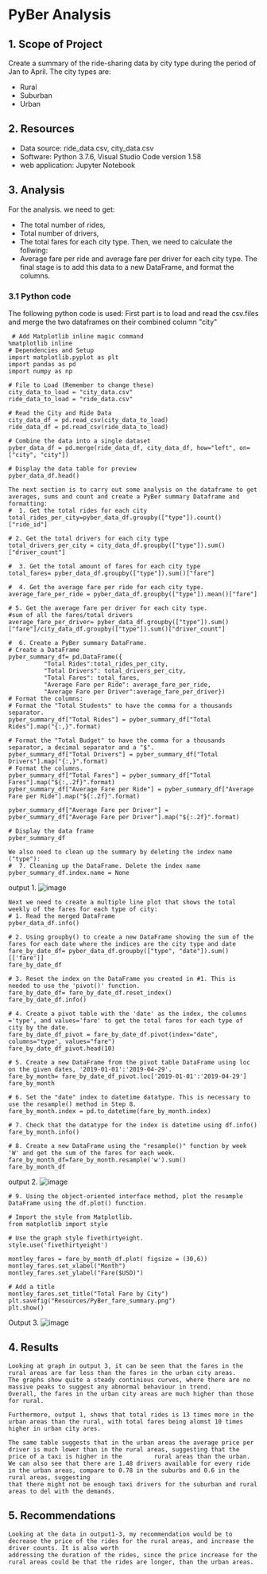 # PyBer Analysis
## 1. Scope of Project

  Create a summary of the ride-sharing data by city type during the period of Jan to April. 
  The city types are:
  - Rural
  - Suburban
  - Urban
  
  ## 2. Resources
   * Data source: ride_data.csv, city_data.csv
   * Software: Python 3.7.6, Visual Studio Code version 1.58
   * web application: Jupyter Notebook
  
  ## 3. Analysis
  
  For the analysis. we need to get:
  - The total number of rides, 
  - Total number of drivers, 
  - The total fares for each city type. 
  Then, we need to calculate the follwing:
  - Average fare per ride and average fare per driver for each city type. 
  The final stage is to add this data to a new DataFrame, and format the columns.

### 3.1 Python code
  The following python code is used:
  First part is to load and read the csv.files and merge the two dataframes on their combined column "city"
  
     # Add Matplotlib inline magic command
    %matplotlib inline
    # Dependencies and Setup
    import matplotlib.pyplot as plt
    import pandas as pd
    import numpy as np

    # File to Load (Remember to change these)
    city_data_to_load = "city_data.csv"
    ride_data_to_load = "ride_data.csv"

    # Read the City and Ride Data
    city_data_df = pd.read_csv(city_data_to_load)
    ride_data_df = pd.read_csv(ride_data_to_load)

    # Combine the data into a single dataset
    pyber_data_df = pd.merge(ride_data_df, city_data_df, how="left", on=["city", "city"])

    # Display the data table for preview
    pyber_data_df.head()
    
    The next section is to carry out some analysis on the dataframe to get averages, sums and count and create a PyBer summary Dataframe and formatting:
    #  1. Get the total rides for each city  
    total_rides_per_city=pyber_data_df.groupby(["type"]).count()["ride_id"]
  
    # 2. Get the total drivers for each city type
    total_drivers_per_city = city_data_df.groupby(["type"]).sum()["driver_count"]
    
    #  3. Get the total amount of fares for each city type
    total_fares= pyber_data_df.groupby(["type"]).sum()["fare"] 
    
    #  4. Get the average fare per ride for each city type. 
    average_fare_per_ride = pyber_data_df.groupby(["type"]).mean()["fare"]
    
    # 5. Get the average fare per driver for each city type. 
    #sum of all the fares/total drivers
    average_fare_per_driver= pyber_data_df.groupby(["type"]).sum()["fare"]/city_data_df.groupby(["type"]).sum()["driver_count"] 
    
    #  6. Create a PyBer summary DataFrame. 
    # Create a DataFrame
    pyber_summary_df= pd.DataFrame({
              "Total Rides":total_rides_per_city, 
              "Total Drivers": total_drivers_per_city, 
              "Total Fares": total_fares,
              "Average Fare per Ride": average_fare_per_ride, 
              "Average Fare per Driver":average_fare_per_driver})
    # Format the columns:
    # Format the "Total Students" to have the comma for a thousands separator.
    pyber_summary_df["Total Rides"] = pyber_summary_df["Total Rides"].map("{:,}".format)

    # Format the "Total Budget" to have the comma for a thousands separator, a decimal separator and a "$".
    pyber_summary_df["Total Drivers"] = pyber_summary_df["Total Drivers"].map("{:,}".format)
    # Format the columns.
    pyber_summary_df["Total Fares"] = pyber_summary_df["Total Fares"].map("${:,.2f}".format)
    pyber_summary_df["Average Fare per Ride"] = pyber_summary_df["Average Fare per Ride"].map("${:.2f}".format)

    pyber_summary_df["Average Fare per Driver"] = pyber_summary_df["Average Fare per Driver"].map("${:.2f}".format) 

    # Display the data frame
    pyber_summary_df
    
    We also need to clean up the summary by deleting the index name ("type"):
    #  7. Cleaning up the DataFrame. Delete the index name
    pyber_summary_df.index.name = None

 output 1.
 ![image](https://user-images.githubusercontent.com/85843030/127341071-158b77dd-39cc-40dc-95d9-23fe1590d267.png)

 
    Next we need to create a multiple line plot that shows the total weekly of the fares for each type of city:
    # 1. Read the merged DataFrame
    pyber_data_df.info()

    # 2. Using groupby() to create a new DataFrame showing the sum of the fares for each date where the indices are the city type and date
    fare_by_date_df= pyber_data_df.groupby(["type", "date"]).sum()[['fare']]
    fare_by_date_df

    # 3. Reset the index on the DataFrame you created in #1. This is needed to use the 'pivot()' function.
    fare_by_date_df= fare_by_date_df.reset_index()
    fare_by_date_df.info() 
    
    # 4. Create a pivot table with the 'date' as the index, the columns ='type', and values='fare' to get the total fares for each type of city by the date. 
    fare_by_date_df_pivot = fare_by_date_df.pivot(index="date", columns="type", values="fare")
    fare_by_date_df_pivot.head(10)
    
    # 5. Create a new DataFrame from the pivot table DataFrame using loc on the given dates, '2019-01-01':'2019-04-29'.
    fare_by_month= fare_by_date_df_pivot.loc['2019-01-01':'2019-04-29']
    fare_by_month
    
    # 6. Set the "date" index to datetime datatype. This is necessary to use the resample() method in Step 8.
    fare_by_month.index = pd.to_datetime(fare_by_month.index)
    
    # 7. Check that the datatype for the index is datetime using df.info()
    fare_by_month.info()
    
    # 8. Create a new DataFrame using the "resample()" function by week 'W' and get the sum of the fares for each week. 
    fare_by_month_df=fare_by_month.resample('w').sum()
    fare_by_month_df
    
output 2.
![image](https://user-images.githubusercontent.com/85843030/127343445-87e3ce03-a870-489a-967c-5adbe7c75441.png)

    
    
    # 9. Using the object-oriented interface method, plot the resample DataFrame using the df.plot() function. 

    # Import the style from Matplotlib.
    from matplotlib import style

    # Use the graph style fivethirtyeight.
    style.use('fivethirtyeight')

    montley_fares = fare_by_month_df.plot( figsize = (30,6))
    montley_fares.set_xlabel("Month")
    montley_fares.set_ylabel("Fare($USD)")

    # Add a title 
    montley_fares.set_title("Total Fare by City")
    plt.savefig("Resources/PyBer_fare_summary.png")
    plt.show()
    
  Output 3.
  ![image](https://user-images.githubusercontent.com/85843030/127343583-5fb1e842-ae70-46bf-a509-67658b3cb6ee.png)

  
## 4. Results

    Looking at graph in output 3, it can be seen that the fares in the rural areas are far less than the fares in the urban city areas.
    The graphs show quite a steady continious curves, where there are no massive peaks to suggest any abnormal behaviour in trend.
    Overall, the fares in the urban city areas are much higher than those for rural.
    
    Furthermore, output 1, shows that total rides is 13 times more in the urban areas than the rural, with total fares being alomst 10 times higher in urban city ares.
    
    The same table suggests that in the urban areas the average price per driver is much lower than in the rural areas, suggesting that the price of a taxi is higher in the         rural areas than the urban.
    We can also see that there are 1.48 drivers available for every ride in the urban areas, compare to 0.78 in the suburbs and 0.6 in the rural areas, suggesting
    that there might not be enough taxi drivers for the suburban and rural areas to del with the demands.
    
## 5. Recommendations
  
    Looking at the data in output1-3, my recommendation would be to decrease the price of the rides for the rural areas, and increase the driver counts. It is also worth
    addressing the duration of the rides, since the price increase for the rural areas could be that the rides are longer, than the urban areas.
    
    
   
    
    
    
